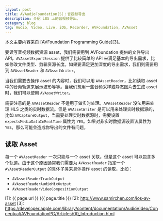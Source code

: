 ```yaml
---
layout: post
title: AVAudioFoundation(5)：音视频导出
description: 介绍 iOS 上的音视频导出。
category: blog
tag: Audio, Video, Live, iOS, Recorder, AVFoundation, AVAsset
---
```


本文主要内容来自 [AVFoundation Programming Guide][3]。


要读写音视频数据资源 asset，我们需要用到 AVFoundation 提供的文件导出 API。`AVAssetExportSession` 提供了比较简单的 API 来满足基本的导出需求，比如修改文件类型、剪辑资源长度。如果要满足更加深度的导出需求，我们则需要用到 `AVAssetReader` 和 `AVAssetWriter`。


当我们需要去操作 asset 的内容时，我们可以用 `AVAssetReader`，比如读取 asset 中的音频轨道来展示波形等等。当我们想用一些音频采样或静态图片去生成 asset 时，我们可以使用 `AVAssetWriter`。

需要注意的是 `AVAssetReader` 不适用于做实时处理。`AVAssetReader` 没法用来处理 HLS 之类的实时数据流。但是 `AVAssetWriter` 是可以用来处理实时数据源的，比如 `AVCaptureOutput`，当需要处理实时数据源时，需要设置 `expectsMediaDataInRealTime` 属性为 `YES`。如果对非实时数据源设置该属性为 `YES`，那么可能会造成你导出的文件有问题。



## 读取 Asset

每一个 `AVAssetReader` 一次只能与一个 asset 关联，但是这个 asset 可以包含多个轨道。由于这个原因通常我们需要为 `AVAssetReader` 指定一个 `AVAssetReaderOutput` 的具体子类来具体操作 asset 的读取，比如：


- `AVAssetReaderTrackOutput`
- `AVAssetReaderAudioMixOutput`
- `AVAssetReaderVideoCompositionOutput`







[SamirChen]: http://www.samirchen.com "SamirChen"
[1]: {{ page.url }} ({{ page.title }})
[2]: http://www.samirchen.com/ios-av-asset
[3]: https://developer.apple.com/library/content/documentation/AudioVideo/Conceptual/AVFoundationPG/Articles/00_Introduction.html